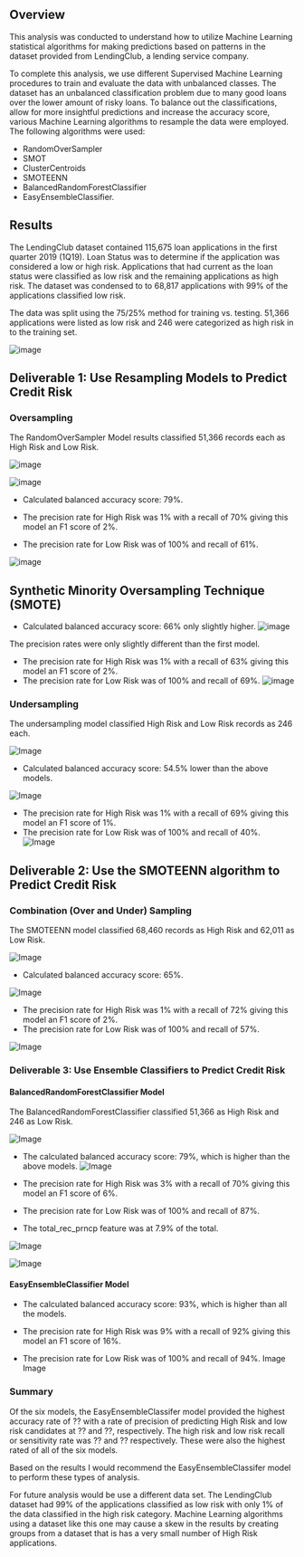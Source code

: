 ## Overview
This analysis was conducted to understand how to utilize Machine Learning statistical algorithms for making predictions based on patterns in the dataset provided from LendingClub, a lending service company. 

To complete this analysis, we use different Supervised Machine Learning procedures to train and evaluate the data with unbalanced classes. The dataset has an unbalanced classification problem due to many good loans over the lower amount of risky loans. To balance out the classifications, allow for more insightful predictions and increase the accuracy score, various Machine Learning algorithms to resample the data were employed. The following algorithms were used:

- RandomOverSampler
- SMOT
- ClusterCentroids
- SMOTEENN
- BalancedRandomForestClassifier
- EasyEnsembleClassifier.

## Results
The LendingClub dataset contained 115,675 loan applications in the first quarter 2019 (1Q19). Loan Status was to determine if the application was considered a low or high risk. Applications that had current as the loan status were classified as low risk and the remaining applications as high risk. The dataset was condensed to to 68,817 applications with 99% of the applications classified low risk.


The data was split using the 75/25% method for training vs. testing.  51,366 applications were listed as low risk and 246 were categorized as high risk in to the training set.

![image](https://github.com/blueschistrocks/Credit_Risk_Analysis/blob/65252712f949bf3523f7bacf0f80a67000612adc/Images/Screen%20Shot%202022-06-04%20at%207.10.28%20PM.png)<br>

## Deliverable 1: Use Resampling Models to Predict Credit Risk
### Oversampling
The RandomOverSampler Model results classified 51,366 records each as High Risk and Low Risk.

![image](https://github.com/blueschistrocks/Credit_Risk_Analysis/blob/65252712f949bf3523f7bacf0f80a67000612adc/Images/Screen%20Shot%202022-06-04%20at%207.10.55%20PM.png)<br>

![image](https://github.com/blueschistrocks/Credit_Risk_Analysis/blob/65252712f949bf3523f7bacf0f80a67000612adc/Images/Screen%20Shot%202022-06-04%20at%207.11.21%20PM.png)<br>
- Calculated balanced accuracy score: 79%.

- The precision rate for High Risk was 1% with a recall of 70% giving this model an F1 score of 2%.
- The precision rate for Low Risk was of 100% and recall of 61%.

![image](https://github.com/blueschistrocks/Credit_Risk_Analysis/blob/65252712f949bf3523f7bacf0f80a67000612adc/Images/Screen%20Shot%202022-06-04%20at%207.12.31%20PM.png)<br>
## Synthetic Minority Oversampling Technique (SMOTE)

- Calculated balanced accuracy score: 66% only slightly higher.
![image](https://github.com/blueschistrocks/Credit_Risk_Analysis/blob/5b25dff920e7bc0779aa056a4578fa6d76734464/Images/Screen%20Shot%202022-06-04%20at%207.14.09%20PM.png)<br>

The precision rates were only slightly different than the first model.
- The precision rate for High Risk was 1% with a recall of 63% giving this model an F1 score of 2%.
- The precision rate for Low Risk was of 100% and recall of 69%.
![image](https://github.com/blueschistrocks/Credit_Risk_Analysis/blob/5b25dff920e7bc0779aa056a4578fa6d76734464/Images/Screen%20Shot%202022-06-04%20at%207.14.50%20PM.png)<br>
### Undersampling
The undersampling model classified High Risk and Low Risk records as 246 each.

![Image](https://github.com/blueschistrocks/Credit_Risk_Analysis/blob/b3c1816d1233b25ad574b54d4fae7c69bcfe70ec/Images/Screen%20Shot%202022-06-04%20at%207.15.17%20PM.png)<br>

- Calculated balanced accuracy score: 54.5% lower than the above models.

![Image](https://github.com/blueschistrocks/Credit_Risk_Analysis/blob/b3c1816d1233b25ad574b54d4fae7c69bcfe70ec/Images/Screen%20Shot%202022-06-04%20at%207.15.31%20PM.png)<br>

- The precision rate for High Risk was 1% with a recall of 69% giving this model an F1 score of 1%.
- The precision rate for Low Risk was of 100% and recall of 40%.
![Image](https://github.com/blueschistrocks/Credit_Risk_Analysis/blob/b3c1816d1233b25ad574b54d4fae7c69bcfe70ec/Images/Screen%20Shot%202022-06-04%20at%207.16.19%20PM.png)<br> 

## Deliverable 2: Use the SMOTEENN algorithm to Predict Credit Risk
### Combination (Over and Under) Sampling
The SMOTEENN model classified 68,460 records as High Risk and 62,011 as Low Risk.

![Image](https://github.com/blueschistrocks/Credit_Risk_Analysis/blob/b3c1816d1233b25ad574b54d4fae7c69bcfe70ec/Images/Screen%20Shot%202022-06-04%20at%207.16.36%20PM.png)<br>

- Calculated balanced accuracy score: 65%.

![Image](https://github.com/blueschistrocks/Credit_Risk_Analysis/blob/b3c1816d1233b25ad574b54d4fae7c69bcfe70ec/Images/Screen%20Shot%202022-06-04%20at%207.16.47%20PM.png)<br>

- The precision rate for High Risk was 1% with a recall of 72% giving this model an F1 score of 2%.
- The precision rate for Low Risk was of 100% and recall of 57%.

![Image](https://github.com/blueschistrocks/Credit_Risk_Analysis/blob/b3c1816d1233b25ad574b54d4fae7c69bcfe70ec/Images/Screen%20Shot%202022-06-04%20at%207.16.56%20PM.png)<br>

### Deliverable 3: Use Ensemble Classifiers to Predict Credit Risk
#### BalancedRandomForestClassifier Model

The BalancedRandomForestClassifier classified 51,366 as High Risk and 246 as Low Risk.

![Image](https://github.com/blueschistrocks/Credit_Risk_Analysis/blob/b3c1816d1233b25ad574b54d4fae7c69bcfe70ec/Images/Screen%20Shot%202022-06-04%20at%207.17.44%20PM.png)<br>

- The calculated balanced accuracy score: 79%, which is higher than the above models. 
![Image](https://github.com/blueschistrocks/Credit_Risk_Analysis/blob/b3c1816d1233b25ad574b54d4fae7c69bcfe70ec/Images/Screen%20Shot%202022-06-04%20at%207.17.52%20PM.png)<br>

- The precision rate for High Risk was 3% with a recall of 70% giving this model an F1 score of 6%.
- The precision rate for Low Risk was of 100% and recall of 87%.
- The total_rec_prncp feature was at 7.9% of the total.

![Image](https://github.com/blueschistrocks/Credit_Risk_Analysis/blob/b3c1816d1233b25ad574b54d4fae7c69bcfe70ec/Images/Screen%20Shot%202022-06-04%20at%207.18.20%20PM.png)<br>

![Image](https://github.com/blueschistrocks/Credit_Risk_Analysis/blob/b3c1816d1233b25ad574b54d4fae7c69bcfe70ec/Images/Screen%20Shot%202022-06-04%20at%207.18.45%20PM.png)<br>

#### EasyEnsembleClassifier Model

- The calculated balanced accuracy score: 93%, which is higher than all the models. 

- The precision rate for High Risk was 9% with a recall of 92% giving this model an F1 score of 16%.
- The precision rate for Low Risk was of 100% and recall of 94%.
Image
Image
### Summary
Of the six models, the EasyEnsembleClassifer model provided the highest accuracy rate of ?? with a rate of precision of predicting High Risk and low risk candidates at ?? and ??, respectively.  The high risk and low risk recall or sensitivity rate was ?? and ?? respectively. These were also the highest rated of all of the six models. 

Based on the results I would recommend the EasyEnsembleClassifer model to perform these types of analysis.

For future analysis would be use a different data set. The LendingClub dataset had 99% of the applications classified as low risk with only 1% of the data classified in the high risk category. Machine Learning algorithms using a dataset like this one may cause a skew in the results by creating groups from a dataset that is has a very small number of High Risk applications. 


